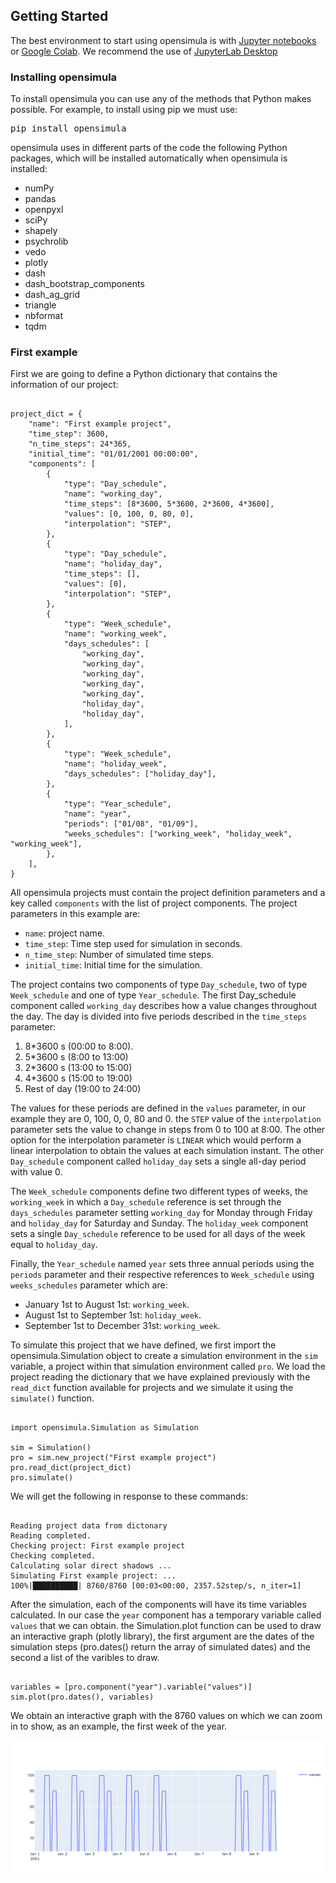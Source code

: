 ## Getting Started

The best environment to start using opensimula is with [Jupyter notebooks](https://jupyter.org/) or [Google Colab](https://colab.research.google.com/). We recommend the use of [JupyterLab Desktop](https://github.com/jupyterlab/jupyterlab-desktop)

### Installing opensimula

To install opensimula you can use any of the methods that Python makes possible. For example, to install using pip we must use:

<pre>
pip install opensimula
</pre>

opensimula uses in different parts of the code the following Python packages, which will be installed automatically when opensimula is installed:

- numPy
- pandas
- openpyxl
- sciPy
- shapely
- psychrolib
- vedo
- plotly
- dash
- dash_bootstrap_components
- dash_ag_grid
- triangle
- nbformat
- tqdm

### First example

First we are going to define a Python dictionary that contains the information of our project:

<pre><code class="python">
project_dict = {
    "name": "First example project",
    "time_step": 3600,
    "n_time_steps": 24*365,
    "initial_time": "01/01/2001 00:00:00",
    "components": [
        {
            "type": "Day_schedule",
            "name": "working_day",
            "time_steps": [8*3600, 5*3600, 2*3600, 4*3600],
            "values": [0, 100, 0, 80, 0],
            "interpolation": "STEP",
        },
        {
            "type": "Day_schedule",
            "name": "holiday_day",
            "time_steps": [],
            "values": [0],
            "interpolation": "STEP",
        },
        {
            "type": "Week_schedule",
            "name": "working_week",
            "days_schedules": [
                "working_day",
                "working_day",
                "working_day",
                "working_day",
                "working_day",
                "holiday_day",
                "holiday_day",
            ],
        },
        {
            "type": "Week_schedule",
            "name": "holiday_week",
            "days_schedules": ["holiday_day"],
        },
        {
            "type": "Year_schedule",
            "name": "year",
            "periods": ["01/08", "01/09"],
            "weeks_schedules": ["working_week", "holiday_week", "working_week"],
        },
    ],
}
</code></pre>

All opensimula projects must contain the project definition parameters and a key called `components` with the list of project components. The project parameters in this example are:

- `name`: project name.
- `time_step`: Time step used for simulation in seconds.
- `n_time_step`: Number of simulated time steps.
- `initial_time`: Initial time for the simulation.

The project contains two components of type `Day_schedule`, two of type `Week_schedule` and one of type `Year_schedule`. The first Day_schedule component called `working_day` describes how a value changes throughout the day. The day is divided into five periods described in the `time_steps` parameter: 

1. 8*3600 s (00:00 to 8:00). 
2. 5*3600 s (8:00 to 13:00)
3. 2*3600 s (13:00 to 15:00)
4. 4*3600 s (15:00 to 19:00)
5. Rest of day (19:00 to 24:00)

The values for these periods are defined in the `values` parameter, in our example they are 0, 100, 0, 0, 80 and 0. the `STEP` value of the `interpolation` parameter sets the value to change in steps from 0 to 100 at 8:00. The other option for the interpolation parameter is `LINEAR` which would perform a linear interpolation to obtain the values at each simulation instant. The other `Day_schedule` component called `holiday_day` sets a single all-day period with value 0. 

The `Week_schedule` components define two different types of weeks, the `working_week` in which a `Day_schedule` reference is set through the `days_schedules` parameter setting `working_day` for Monday through Friday and `holiday_day` for Saturday and Sunday. The `holiday_week` component sets a single `Day_schedule` reference to be used for all days of the week equal to `holiday_day`.

Finally, the `Year_schedule` named `year` sets three annual periods using the `periods` parameter and their respective references to `Week_schedule` using `weeks_schedules` parameter which are:

- January 1st to August 1st: `working_week`.
- August 1st to September 1st: `holiday_week`.
- September 1st to December 31st: `working_week`.

To simulate this project that we have defined, we first import the opensimula.Simulation object to create a simulation environment in the `sim` variable, a project within that simulation environment called `pro`. We load the project reading the dictionary that we have explained previously with the `read_dict` function available for projects and we simulate it using the `simulate()` function. 

<pre><code class="python">
import opensimula.Simulation as Simulation

sim = Simulation()
pro = sim.new_project("First example project")
pro.read_dict(project_dict)
pro.simulate()
</code></pre>

We will get the following in response to these commands: 

<pre><code class="shell">
Reading project data from dictonary
Reading completed.
Checking project: First example project
Checking completed.
Calculating solar direct shadows ...
Simulating First example project: ...
100%|██████████| 8760/8760 [00:03<00:00, 2357.52step/s, n_iter=1]
</code></pre>

After the simulation, each of the components will have its time variables calculated. In our case the `year` component has a temporary variable called `values` that we can obtain. the Simulation.plot function can be used to draw an interactive graph (plotly library), the first argument are the dates of the simulation steps (pro.dates() return the array of simulated dates) and the second a list of the varibles to draw.

<pre><code class="python">
variables = [pro.component("year").variable("values")]
sim.plot(pro.dates(), variables)
</code></pre>

We obtain an interactive graph with the 8760 values on which we can zoom in to show, as an example, the first week of the year.

![First example plot](img/schedule_plot.png)




















